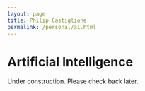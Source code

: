 ```yaml
---
layout: page
title: Philip Castiglione
permalink: /personal/ai.html
---
```


# Artificial Intelligence

Under construction. Please check back later.
